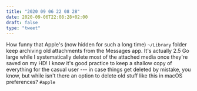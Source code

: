 ```yaml
---
title: "2020 09 06 22 08 28"
date: 2020-09-06T22:08:28+02:00
draft: false
type: "tweet"
---
```

How funny that Apple's (now hidden for such a long time) `~/Library` folder keep archiving old attachments from the Messages app. It's actually 2.5 Go large while I systematically delete most of the attached media once they're saved on my HD! I know it's good practice to keep a shallow copy of everything for the casual user --- in case things get deleted by mistake, you know, but while isn't there an option to delete old stuff like this in macOS preferences? `#apple`
